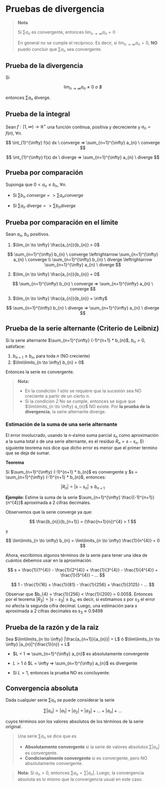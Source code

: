 # Pruebas de divergencia

> **Nota**
>
> Si $\sum a_{n}$ es convergente, entonces $\lim_{n \to \infty} a_{n} = 0$
>
> En general no se cumple el recíproco. Es decir, si $\lim_{n \to \infty} a_{n} = 0$, **NO** puedo concluir que $\sum a_{n}$ sea convergente.

## Prueba de la divergencia

Si

$$
\lim_{n \to \infty} a_{n} \neq 0 \ o \ \nexists
$$

entonces $\sum a_{n}$ diverge.

## Prueba de la integral

Sean $f: [1, \infty) \to \mathbb{R}^{+}$ una función continua, positiva y decreciente y $a_{n} = f(n)$, $\forall n$.

$$
\int_{1}^{\infty} f(x) dx \ converge => \sum_{n=1}^{\infty} a_{n} \ converge
$$

$$
\int_{1}^{\infty} f(x) dx \ diverge => \sum_{n=1}^{\infty} a_{n} \ diverge
$$

## Prueba por comparación

Suponga que $0 < a_{n} \leq b_{n}$, $\forall n$.

* Si $\sum b_{n} \ converge => \sum a_{n} converge$

* Si $\sum a_{n} \ diverge => \sum b_{n} diverge$

## Prueba por comparación en el límite

Sean $a_{n}$, $b_{n}$ positivos.

1. $\lim_{n \to \infty} \frac{a_{n}}{b_{n}} > 0$

$$
\sum_{n=1}^{\infty} b_{n} \ converge \leftrightarrow \sum_{n=1}^{\infty} a_{n} \ converge \\
\sum_{n=1}^{\infty} b_{n} \ diverge \leftrightarrow \sum_{n=1}^{\infty} a_{n} \ diverge
$$

2. $\lim_{n \to \infty} \frac{a_{n}}{b_{n}} = 0$

$$
\sum_{n=1}^{\infty} b_{n} \ converge => \sum_{n=1}^{\infty} a_{n} \ converge
$$

3. $\lim_{n \to \infty} \frac{a_{n}}{b_{n}} = \infty$

$$
\sum_{n=1}^{\infty} b_{n} \ diverge => \sum_{n=1}^{\infty} a_{n} \ diverge
$$

## Prueba de la serie alternante (Criterio de Leibniz)

Si la serie alternante $\sum_{n=1}^{\infty} (-1)^{n+1} * b_{n}$, $b_{n} > 0$, satisface:

1. $b_{n+1} \leq b_{n}$, para toda $n$ (NO creciente)
2. $\lim\limits_{n \to \infty} b_{n} = 0$

Entonces la serie es convergente.

> **Nota:**
> 
> * En la condición *1* sólo se requiere que la sucesión sea NO creciente a partir de un cierto *n*.
> * Si la condición *2* No se cumple, entonces se sigue que $\lim\limits_{n \to \infty} a_{n}$ NO existe. Por **la prueba de la divergencia**, la serie alternante diverge.

### Estimación de la suma de una serie alternante

El error involucrado, usando la *n-ésima* suma parcial $s_{n}$ como aproximación a la suma total $s$ de una serie alternante, es el residuo $R_{n} = s - s_{n}$. El siguiente teorema nos dice que dicho error es menor que el primer termino que se deja de sumar.

**Teorema**

Si $\sum_{n=1}^{\infty} (-1)^{n+1} * b_{n}$ es convergente y $s = \sum_{n=1}^{\infty} (-1)^{n+1} * b_{n}$, entonces:

$$
|R_{n}| = |s - s_{n}| \leq b_{n+1}
$$

**Ejemplo:** Estime la suma de la serie $\sum_{n=1}^{\infty} \frac{(-1)^{n+1}}{n^{4}}$ aproximada a 2 cifras decimales.

Observemos que la serie converge ya que:

$$
\frac{b_{n}}{b_{n+1}} = (\frac{n+1}{n})^{4} > 1
$$

y

$$
\lim\limits_{n \to \infty} b_{n} = \lim\limits_{n \to \infty} \frac{1}{n^{4}} = 0
$$

Ahora, escribimos algunos términos de la serie para tener una idea de cuántos debemos usar en la aproximación.

$$
s = \frac{1}{1^{4}} - \frac{1}{2^{4}} + \frac{1}{3^{4}} - \frac{1}{4^{4}} + \frac{1}{5^{4}} - ...
$$

$$
1 - \frac{1}{16} + \frac{1}{81} - \frac{1}{256} + \frac{1}{3125} - ...
$$

Observar que $b_{4} = \frac{1}{256} < \frac{1}{200} = 0.005$. Entonces por el teorema $|R_{3}| = |s - s_{3}| \leq b_{4}$, es decir, si estimamos $s$ por $s_{3}$ el error no afecta la segunda cifra decimal. Luego, una estimación para *s* aproximada a 2 cifras decimales es $s_{3} \approx 0.9498$

## Prueba de la razón y de la raiz

Sea $\lim\limits_{n \to \infty} |\frac{a_{n+1}}{a_{n}}| = L$ ó $\lim\limits_{n \to \infty} |a_{n}|^{\frac{1}{n}} = L$

* $L < 1 => \sum_{n=1}^{\infty} a_{n}$ es absolutamente convergente

* $L > 1$ ó $L = \infty => \sum_{n=1}^{\infty} a_{n}$ es divergente

* Si $L = 1$, entonces la prueba NO es concluyente.

## Convergencia absoluta

Dada cualquier serie $\sum a_{n}$ se puede considerar la serie

$$
\sum |a_{n}| = |a_{1}| + |a_{2}| + |a_{3}| + ... + |a_{n}| + ...
$$

cuyos términos son los valores absolutos de los términos de la serie original.

> Una serie $\sum a_{n}$ se dice que es
> 
> * **Absolutamente convergente** si la serie de valores absolutos $\sum |a_{n}|$ es convergente.
> * **Condicionalmente convergente** si es convergente, pero NO absolutamente convergente.

> **Nota:** Si $a_{n} > 0$, entonces $\sum a_{n} = \sum |a_{n}|$. Luego, la convergencia absoluta es lo mismo que la convergencia usual en este caso.
